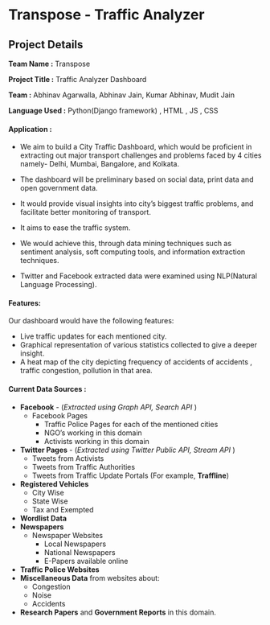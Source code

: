 # Transpose - Traffic Analyzer

## Project Details

**Team Name :** Transpose

**Project Title :** Traffic Analyzer Dashboard

**Team  :**     Abhinav Agarwalla, Abhinav Jain,
Kumar Abhinav, Mudit Jain

**Language Used :** Python(Django framework) ,  HTML , JS , CSS

#### Application :

- We aim to build a City Traffic Dashboard, which would be proficient in extracting out major transport challenges and problems faced by 4 cities namely- Delhi, Mumbai, Bangalore, and Kolkata.

- The dashboard will be preliminary based on social data, print data and open government data.

- It would provide visual insights into city’s biggest traffic problems, and facilitate better monitoring of transport.

- It aims to ease the traffic system.

- We would achieve this, through data mining techniques such as sentiment analysis, soft computing tools, and information extraction techniques.

- Twitter and Facebook extracted data were examined using NLP(Natural Language Processing).

#### Features:
Our dashboard would have the following features:
* Live traffic updates for each mentioned city.
* Graphical representation of various statistics collected to give a deeper insight.
* A heat map of the city depicting frequency of accidents of accidents , traffic congestion, pollution in that area.

#### Current Data Sources :
- **Facebook** - (*Extracted using Graph API, Search API* )
  - Facebook Pages
    - Traffic Police Pages for each of the mentioned cities
    - NGO’s working in this domain
    - Activists working in this domain
- **Twitter Pages** - (*Extracted using Twitter Public API, Stream API* )
  - Tweets from Activists
  - Tweets from Traffic Authorities
  - Tweets from Traffic Update Portals (For example, **Traffline**)
- **Registered Vehicles**
  - City Wise
  - State Wise
  - Tax and Exempted
- **Wordlist Data**
- **Newspapers**
  - Newspaper Websites 
    - Local Newspapers
    - National Newspapers
    - E-Papers available online
- **Traffic Police Websites**
- **Miscellaneous Data** from websites about:
  - Congestion
  - Noise
  - Accidents
- **Research Papers** and **Government Reports** in this domain.
